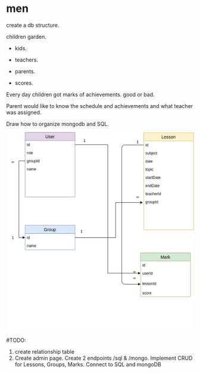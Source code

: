 # men

create a db structure.

children garden.

- kids.

- teachers.

- parents.

- scores.

Every day children got marks of achievements. good or bad.

Parent would like to know the schedule and achievements and what teacher was assigned.

Draw how to organize mongodb and SQL.

![Screenshot](download.png)

#TODO:

1. create relationship table
2. Create admin page. Create 2 endpoints /sql & /mongo. Implement CRUD for Lessons, Groups, Marks. Connect to SQL and mongoDB
